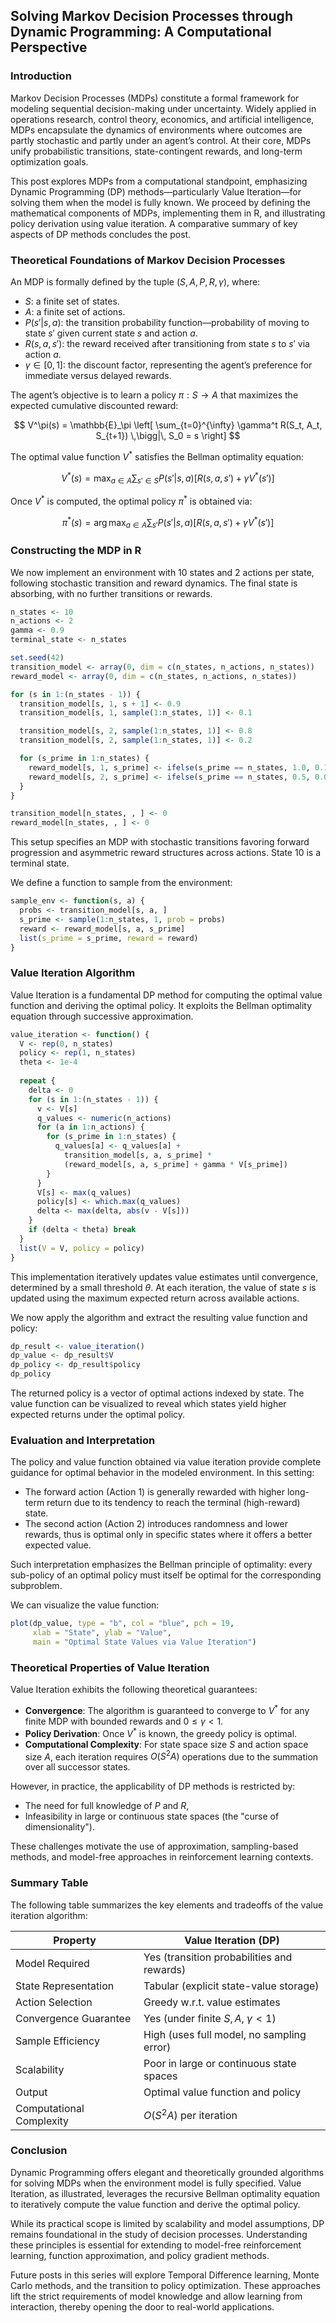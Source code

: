 
## **Solving Markov Decision Processes through Dynamic Programming: A Computational Perspective**

### Introduction

Markov Decision Processes (MDPs) constitute a formal framework for modeling sequential decision-making under uncertainty. Widely applied in operations research, control theory, economics, and artificial intelligence, MDPs encapsulate the dynamics of environments where outcomes are partly stochastic and partly under an agent’s control. At their core, MDPs unify probabilistic transitions, state-contingent rewards, and long-term optimization goals.

This post explores MDPs from a computational standpoint, emphasizing Dynamic Programming (DP) methods—particularly Value Iteration—for solving them when the model is fully known. We proceed by defining the mathematical components of MDPs, implementing them in R, and illustrating policy derivation using value iteration. A comparative summary of key aspects of DP methods concludes the post.



### Theoretical Foundations of Markov Decision Processes

An MDP is formally defined by the tuple $(S, A, P, R, \gamma)$, where:

* $S$: a finite set of states.
* $A$: a finite set of actions.
* $P(s'|s, a)$: the transition probability function—probability of moving to state $s'$ given current state $s$ and action $a$.
* $R(s, a, s')$: the reward received after transitioning from state $s$ to $s'$ via action $a$.
* $\gamma \in [0,1]$: the discount factor, representing the agent’s preference for immediate versus delayed rewards.

The agent’s objective is to learn a policy $\pi: S \to A$ that maximizes the expected cumulative discounted reward:

$$
V^\pi(s) = \mathbb{E}_\pi \left[ \sum_{t=0}^{\infty} \gamma^t R(S_t, A_t, S_{t+1}) \,\bigg|\, S_0 = s \right]
$$

The optimal value function $V^*$ satisfies the Bellman optimality equation:

$$
V^*(s) = \max_{a \in A} \sum_{s' \in S} P(s'|s,a) \left[ R(s,a,s') + \gamma V^*(s') \right]
$$

Once $V^*$ is computed, the optimal policy $\pi^*$ is obtained via:

$$
\pi^*(s) = \arg\max_{a \in A} \sum_{s'} P(s'|s,a) \left[ R(s,a,s') + \gamma V^*(s') \right]
$$



### Constructing the MDP in R

We now implement an environment with 10 states and 2 actions per state, following stochastic transition and reward dynamics. The final state is absorbing, with no further transitions or rewards.

```r
n_states <- 10
n_actions <- 2
gamma <- 0.9
terminal_state <- n_states

set.seed(42)
transition_model <- array(0, dim = c(n_states, n_actions, n_states))
reward_model <- array(0, dim = c(n_states, n_actions, n_states))

for (s in 1:(n_states - 1)) {
  transition_model[s, 1, s + 1] <- 0.9
  transition_model[s, 1, sample(1:n_states, 1)] <- 0.1

  transition_model[s, 2, sample(1:n_states, 1)] <- 0.8
  transition_model[s, 2, sample(1:n_states, 1)] <- 0.2

  for (s_prime in 1:n_states) {
    reward_model[s, 1, s_prime] <- ifelse(s_prime == n_states, 1.0, 0.1 * runif(1))
    reward_model[s, 2, s_prime] <- ifelse(s_prime == n_states, 0.5, 0.05 * runif(1))
  }
}

transition_model[n_states, , ] <- 0
reward_model[n_states, , ] <- 0
```

This setup specifies an MDP with stochastic transitions favoring forward progression and asymmetric reward structures across actions. State 10 is a terminal state.

We define a function to sample from the environment:

```r
sample_env <- function(s, a) {
  probs <- transition_model[s, a, ]
  s_prime <- sample(1:n_states, 1, prob = probs)
  reward <- reward_model[s, a, s_prime]
  list(s_prime = s_prime, reward = reward)
}
```



### Value Iteration Algorithm

Value Iteration is a fundamental DP method for computing the optimal value function and deriving the optimal policy. It exploits the Bellman optimality equation through successive approximation.

```r
value_iteration <- function() {
  V <- rep(0, n_states)
  policy <- rep(1, n_states)
  theta <- 1e-4
  
  repeat {
    delta <- 0
    for (s in 1:(n_states - 1)) {
      v <- V[s]
      q_values <- numeric(n_actions)
      for (a in 1:n_actions) {
        for (s_prime in 1:n_states) {
          q_values[a] <- q_values[a] +
            transition_model[s, a, s_prime] *
            (reward_model[s, a, s_prime] + gamma * V[s_prime])
        }
      }
      V[s] <- max(q_values)
      policy[s] <- which.max(q_values)
      delta <- max(delta, abs(v - V[s]))
    }
    if (delta < theta) break
  }
  list(V = V, policy = policy)
}
```

This implementation iteratively updates value estimates until convergence, determined by a small threshold $\theta$. At each iteration, the value of state $s$ is updated using the maximum expected return across available actions.

We now apply the algorithm and extract the resulting value function and policy:

```r
dp_result <- value_iteration()
dp_value <- dp_result$V
dp_policy <- dp_result$policy
dp_policy
```

The returned policy is a vector of optimal actions indexed by state. The value function can be visualized to reveal which states yield higher expected returns under the optimal policy.



### Evaluation and Interpretation

The policy and value function obtained via value iteration provide complete guidance for optimal behavior in the modeled environment. In this setting:

* The forward action (Action 1) is generally rewarded with higher long-term return due to its tendency to reach the terminal (high-reward) state.
* The second action (Action 2) introduces randomness and lower rewards, thus is optimal only in specific states where it offers a better expected value.

Such interpretation emphasizes the Bellman principle of optimality: every sub-policy of an optimal policy must itself be optimal for the corresponding subproblem.

We can visualize the value function:

```r
plot(dp_value, type = "b", col = "blue", pch = 19,
     xlab = "State", ylab = "Value",
     main = "Optimal State Values via Value Iteration")
```



### Theoretical Properties of Value Iteration

Value Iteration exhibits the following theoretical guarantees:

* **Convergence**: The algorithm is guaranteed to converge to $V^*$ for any finite MDP with bounded rewards and $0 \leq \gamma < 1$.
* **Policy Derivation**: Once $V^*$ is known, the greedy policy is optimal.
* **Computational Complexity**: For state space size $S$ and action space size $A$, each iteration requires $O(S^2 A)$ operations due to the summation over all successor states.

However, in practice, the applicability of DP methods is restricted by:

* The need for full knowledge of $P$ and $R$,
* Infeasibility in large or continuous state spaces (the "curse of dimensionality").

These challenges motivate the use of approximation, sampling-based methods, and model-free approaches in reinforcement learning contexts.



### Summary Table

The following table summarizes the key elements and tradeoffs of the value iteration algorithm:

| **Property**             | **Value Iteration (DP)**                   |
| ------------------------ | ------------------------------------------ |
| Model Required           | Yes (transition probabilities and rewards) |
| State Representation     | Tabular (explicit state-value storage)     |
| Action Selection         | Greedy w\.r.t. value estimates             |
| Convergence Guarantee    | Yes (under finite $S, A$, $\gamma < 1$)    |
| Sample Efficiency        | High (uses full model, no sampling error)  |
| Scalability              | Poor in large or continuous state spaces   |
| Output                   | Optimal value function and policy          |
| Computational Complexity | $O(S^2 A)$ per iteration                   |



### Conclusion

Dynamic Programming offers elegant and theoretically grounded algorithms for solving MDPs when the environment model is fully specified. Value Iteration, as illustrated, leverages the recursive Bellman optimality equation to iteratively compute the value function and derive the optimal policy.

While its practical scope is limited by scalability and model assumptions, DP remains foundational in the study of decision processes. Understanding these principles is essential for extending to model-free reinforcement learning, function approximation, and policy gradient methods.

Future posts in this series will explore Temporal Difference learning, Monte Carlo methods, and the transition to policy optimization. These approaches lift the strict requirements of model knowledge and allow learning from interaction, thereby opening the door to real-world applications.

